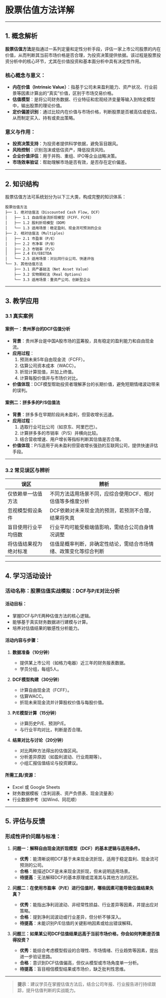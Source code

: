# 股票估值方法详解

---

## 1. 概念解析

**股票估值方法**是指通过一系列定量和定性分析手段，评估一家上市公司股票的内在价值，从而判断其当前市场价格是否合理，为投资决策提供依据。该过程是股票投资分析中的核心环节，尤其在价值投资和基本面分析中具有决定性作用。

### 核心概念与意义：

- **内在价值（Intrinsic Value）**：指基于公司未来盈利能力、资产状况、行业前景等因素计算出的“真实”价值，区别于市场交易价格。
- **估值模型**：是将公司财务数据、行业特征和宏观经济变量等输入到特定模型中，输出股票的理论价值。
- **定价偏差识别**：通过比较内在价值与市场价格，判断股票是否被高估或低估，从而制定买入、持有或卖出策略。

### 意义与作用：

- **投资决策支持**：为投资者提供科学依据，避免盲目跟风。
- **风险控制**：识别泡沫或低估资产，降低投资风险。
- **企业价值评估**：用于并购、重组、IPO等企业战略决策。
- **市场效率验证**：帮助理解市场是否有效，是否存在定价偏差。

---

## 2. 知识结构

股票估值方法可系统划分为以下三大类，构成完整的知识体系：

```
股票估值方法
├── 1. 绝对估值法（Discounted Cash Flow, DCF）
│   ├── 1.1 自由现金流折现模型（FCFF、FCFE）
│   ├── 1.2 股利折现模型（DDM）
│   └── 1.3 适用场景：稳定盈利、现金流可预测的企业
├── 2. 相对估值法（Multiples）
│   ├── 2.1 市盈率（P/E）
│   ├── 2.2 市净率（P/B）
│   ├── 2.3 市销率（P/S）
│   ├── 2.4 EV/EBITDA
│   └── 2.5 适用场景：对比同行业公司、快速评估
└── 3. 其他估值方法
    ├── 3.1 资产基础法（Net Asset Value）
    ├── 3.2 实物期权法（Real Options）
    └── 3.3 适用场景：重资产公司、创新型企业
```

---

## 3. 教学应用

### 3.1 真实案例

#### 案例一：**贵州茅台的DCF估值分析**

- **背景**：贵州茅台是中国A股市场的蓝筹股，具有稳定的盈利能力和自由现金流。
- **应用过程**：
  1. 预测未来5年自由现金流（FCFF）。
  2. 估算公司资本成本（WACC）。
  3. 折现计算现值，并加上终值。
  4. 计算每股价值并与市场价对比。
- **价值体现**：DCF模型帮助投资者理解茅台的长期价值，避免短期情绪波动带来的误判。

#### 案例二：**拼多多的P/S估值法**

- **背景**：拼多多在早期阶段尚未盈利，但营收增长迅速。
- **应用过程**：
  1. 选取行业可比公司（如京东、阿里巴巴）。
  2. 计算拼多多的市销率（P/S）并横向比较。
  3. 结合营收增速、用户增长等指标判断其估值是否合理。
- **价值体现**：P/S适用于尚未盈利但营收增长强劲的互联网公司，提供快速评估手段。

---

### 3.2 常见误区与辨析

| 误区 | 辨析 |
|------|------|
| 仅依赖单一估值方法 | 不同方法适用场景不同，应综合使用DCF、相对估值等多维度分析 |
| 忽视模型假设条件 | DCF依赖对未来现金流的预测，若预测不合理，结果将失真 |
| 盲目使用行业平均倍数 | 行业平均可能受极端值影响，需结合公司自身情况调整 |
| 将估值结果视为绝对标准 | 估值是概率判断，非确定性结论，需结合市场情绪、政策变化等综合判断 |

---

## 4. 学习活动设计

### 活动名称：**股票估值实战模拟：DCF与P/E对比分析**

#### 活动目标：

- 掌握DCF与P/E两种估值方法的核心逻辑。
- 能够基于真实财务数据进行建模与计算。
- 培养对估值结果的敏感性分析能力。

#### 活动内容与步骤：

1. **数据准备（10分钟）**
   - 提供某上市公司（如格力电器）近三年的财务报表数据。
   - 学员分组，每组5人。

2. **DCF模型构建（30分钟）**
   - 计算自由现金流（FCFF）。
   - 估算WACC。
   - 折现未来现金流并计算股权价值与每股价值。

3. **P/E模型计算（15分钟）**
   - 计算历史P/E、预测P/E。
   - 与行业平均对比，判断是否合理。

4. **结果对比与讨论（20分钟）**
   - 对比两种方法得出的估值区间。
   - 分析差异原因（如盈利波动、行业周期等）。
   - 小组汇报估值结论与投资建议。

#### 所需工具/资源：

- Excel 或 Google Sheets
- 财务数据模板（含利润表、资产负债表、现金流量表）
- 行业数据参考（如Wind、同花顺）

---

## 5. 评估与反馈

### 形成性评价问题与标准：

1. **问题一：解释自由现金流折现模型（DCF）的基本逻辑与适用条件。**
   - **优秀**：能清晰说明DCF基于未来现金流折现，适用于稳定盈利、现金流可预测的公司。
   - **合格**：能描述DCF是未来现金流折现，但未说明适用场景。
   - **待提高**：无法解释DCF的基本原理或混淆其与其他方法的区别。

2. **问题二：在使用市盈率（P/E）进行估值时，哪些因素可能导致估值结果失真？**
   - **优秀**：能指出净利润波动、非经常性损益、行业差异等因素，并提出应对策略。
   - **合格**：提到净利润波动或行业差异，但分析不够深入。
   - **待提高**：未能识别P/E估值的关键影响因素或给出错误解释。

3. **问题三：如果某公司DCF估值结果远高于当前市场价格，你会如何判断是否值得投资？**
   - **优秀**：能综合考虑模型假设的合理性、市场情绪、行业趋势等因素，提出进一步验证思路。
   - **合格**：意识到DCF估值偏高，但仅从模型或市场角度单一分析。
   - **待提高**：盲目相信模型结果或市场价，缺乏批判性思维。

--- 

> **提示**：建议学员在掌握估值方法后，结合公司年报、行业报告进行持续跟踪，提升估值判断的实战能力。